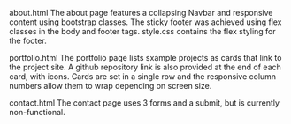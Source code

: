 about.html
  The about page features a collapsing Navbar and responsive content using bootstrap classes. 
  The sticky footer was achieved using flex classes in the body and footer tags. 
  style.css contains the flex styling for the footer.

portfolio.html
  The portfolio page lists sxample projects as cards that link to the project site.
  A github repository link is also provided at the end of each card, with icons.
  Cards are set in a single row and the responsive column numbers allow them to wrap depending on screen size.

contact.html
  The contact page uses 3 forms and a submit, but is currently non-functional.